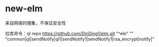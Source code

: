 # new-elm
来自网络的搜集，不保证安全性

拉库命令：ql repo https://github.com/DinDing1/elm.git "^ele" "" "common|ql|sendNotify|ql1|sendNotify1|sendNotify1|rsa_encrypt|notify|"
